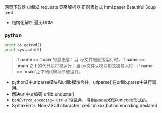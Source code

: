 网页下载器  ulrlib2  requests
网页解析器  正则表达式    html.paser  Beautiful Soup   lxml
+ 结构化解析 遍历DOM



### python
```python
print os.getcwd()
print sys.path[0]
```

> if __name__ == '__main__'的意思是：当.py文件被直接运行时，if __name__ == '__main__'之下的代码块将被运行；当.py文件以模块形式被导入时，if __name__ == '__main__'之下的代码块不被运行。

+ python3中urlparse模块和urllib模块合并，urlparse()在urllib.parse中进行调用。
+ 解决url中文编码 urllib.unquote()
+ bs4的`from_encoding='utf-8'`没乱用，得到的soup还是unicode形式的。
+ SyntaxError: Non-ASCII character '\xe5' in xxx,but no encoding declared